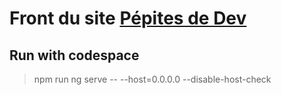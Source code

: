 # Front du site [Pépites de Dev](https://pepites-de-dev.fr)

## Run with codespace

> npm run ng serve -- --host=0.0.0.0 --disable-host-check

